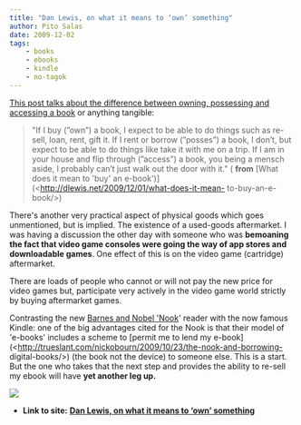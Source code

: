 ```yaml
---
title: "Dan Lewis, on what it means to ‘own’ something"
author: Pito Salas
date: 2009-12-02
tags:
    - books
    - ebooks
    - kindle
    - no-tagok
---
```




[This post talks about the difference between owning, possessing and accessing
a book](<http://dlewis.net/2009/12/01/what-does-it-mean-to-buy-an-e-book/>) or
anything tangible:

> "If I buy (”own”) a book, I expect to be able to do things such as re-sell,
> loan, rent, gift it. If I rent or borrow (”posses”) a book, I don’t, but
> expect to be able to do things like take it with me on a trip. If I am in
> your house and flip through (”access”) a book, you being a mensch aside, I
> probably can’t just walk out the door with it." ( **from** [What does it
> mean to 'buy' an e-book')](<http://dlewis.net/2009/12/01/what-does-it-mean-
> to-buy-an-e-book/>)

There's another very practical aspect of physical goods which goes
unmentioned, but is implied. The existence of a used-goods aftermarket. I was
having a discussion the other day with someone who was **bemoaning the fact
that video game consoles were going the way of app stores and downloadable
games**. One effect of this is on the video game (cartridge) aftermarket.

There are loads of people who cannot or will not pay the new price for video
games but, participate very actively in the video game world strictly by
buying aftermarket games.

Contrasting the new [Barnes and Nobel
'Nook](<http://www.barnesandnoble.com/nook/>)' reader with the now famous
Kindle: one of the big advantages cited for the Nook is that their model of
'e-books' includes a scheme to [permit me to lend my
e-book](<http://trueslant.com/nickobourn/2009/10/23/the-nook-and-borrowing-
digital-books/>) (the book not the device) to someone else. This is a start.
But the one who takes that the next step and provides the ability to re-sell
my ebook will have **yet another leg up.**

![](https://i0.wp.com/img.zemanta.com/pixy.gif?w=584)


* **Link to site:** **[Dan Lewis, on what it means to ‘own’ something](None)**
